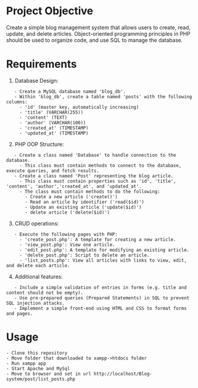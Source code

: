 # Project Objective

Create a simple blog management system that allows users to create, read, update, and delete articles. Object-oriented programming principles in PHP should be used to organize code, and use SQL to manage the database.

# Requirements

1. Database Design:

```
   - Create a MySQL database named 'blog_db'.
   - Within 'blog_db', create a table named 'posts' with the following columns:
     - 'id' (master key, automatically increasing)
     - 'title' (VARCHAR(255))
     - 'content' (TEXT)
     - 'author' (VARCHAR(100))
     - 'created_at' (TIMESTAMP)
     - 'updated_at' (TIMESTAMP)
```

2. PHP OOP Structure:

```
   - Create a class named 'Database' to handle connection to the database.
     - This class must contain methods to connect to the database, execute queries, and fetch results.
   - Create a class named 'Post' representing the blog article.
     - This class must contain properties such as 'id', 'title', 'content', 'author','created_at', and 'updated_at'.
     - The class must contain methods to do the following:
       - Create a new article ('create()')
       - Read an article by identifier ('read($id)')
       - Update an existing article ('update($id)')
       - delete article ('delete($id)')
```

3. CRUD operations:

```
   - Execute the following pages with PHP:
     - 'create_post.php': A template for creating a new article.
     - 'view_post.php': View one article.
     - 'edit_post.php': A template for modifying an existing article.
     - 'delete_post.php': Script to delete an article.
     - 'list_posts.php': View all articles with links to view, edit, and delete each article.
```

4. Additional features:

```
   - Include a simple validation of entries in forms (e.g. title and content should not be empty).
   - Use pre-prepared queries (Prepared Statements) in SQL to prevent SQL injection attacks.
   - Implement a simple front-end using HTML and CSS to format forms and pages.
```

# Usage

```
- Clone this repository
- Move folder that downloaded to xampp->htdocs folder
- Run xampp app
- Start Apache and MySql
- Move to browser and set in url http://localhost/Blog-system/post/list_posts.php
```
